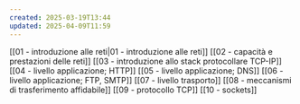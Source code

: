 ```yaml
---
created: 2025-03-19T13:44
updated: 2025-04-09T11:59
---
```

[[01 - introduzione alle reti|01 - introduzione alle reti]]
[[02 - capacità e prestazioni delle reti]]
[[03 - introduzione allo stack protocollare TCP-IP]]
[[04 - livello applicazione; HTTP]]
[[05 - livello applicazione; DNS]]
[[06 - livello applicazione; FTP, SMTP]]
[[07 - livello trasporto]]
[[08 - meccanismi di trasferimento affidabile]]
[[09 - protocollo TCP]]
[[10 - sockets]]